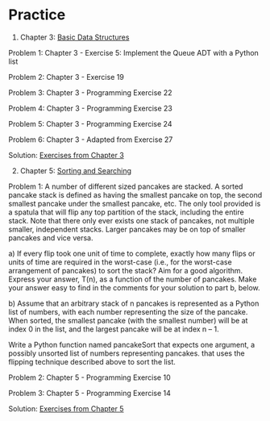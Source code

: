# Practice

1. Chapter 3: [Basic Data Structures](https://runestone.academy/runestone/books/published/pythonds/BasicDS/ProgrammingExercises.html)

Problem 1: Chapter 3 - Exercise 5: Implement the Queue ADT with a Python list

Problem 2: Chapter 3 - Exercise 19

Problem 3: Chapter 3 - Programming Exercise 22

Problem 4: Chapter 3 - Programming Exercise 23

Problem 5: Chapter 3 - Programming Exercise 24

Problem 6: Chapter 3 - Adapted from Exercise 27

Solution: [Exercises from Chapter 3](Exercises_Chapter_3.ipynb)

2. Chapter 5: [Sorting and Searching](https://runestone.academy/runestone/books/published/pythonds/SortSearch/ProgrammingExercises.html)

Problem 1: A number of different sized pancakes are stacked. A sorted pancake stack is defined as having the smallest pancake on top, the second smallest pancake under the smallest pancake, etc. The only tool provided is a spatula that will flip any top partition of the stack, including the entire stack. Note that there only ever exists one stack of pancakes, not multiple smaller, independent stacks. Larger pancakes may be on top of smaller pancakes and vice versa.

a) If every flip took one unit of time to complete, exactly how many flips or units of time are required in the worst-case (i.e., for the worst-case arrangement of pancakes) to sort the stack? Aim for a good algorithm. Express your answer, T(n), as a function of the number of pancakes. Make your answer easy to find in the comments for your solution to part b, below.

b) Assume that an arbitrary stack of n pancakes is represented as a Python list of numbers, with each number representing the size of the pancake. When sorted, the smallest pancake (with the smallest number) will be at index 0 in the list, and the largest pancake will be at index n – 1.

Write a Python function named pancakeSort that expects one argument, a possibly unsorted list of numbers representing pancakes. that uses the flipping technique described above to sort the list.

Problem 2: Chapter 5 - Programming Exercise 10

Problem 3: Chapter 5 - Programming Exercise 14

Solution: [Exercises from Chapter 5](Exercises_Chapter_5.ipynb)
